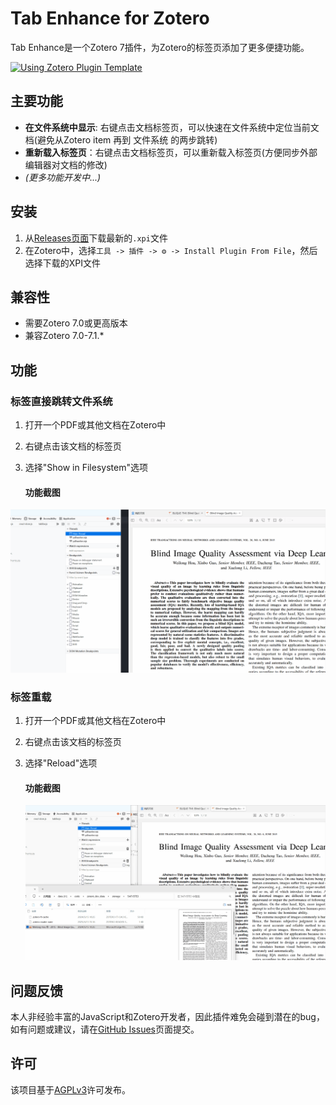 # Tab Enhance for Zotero

Tab Enhance是一个Zotero 7插件，为Zotero的标签页添加了更多便捷功能。

[![Using Zotero Plugin Template](https://img.shields.io/badge/Using-Zotero%20Plugin%20Template-blue?style=flat-square&logo=github)](https://github.com/windingwind/zotero-plugin-template)

## 主要功能

- **在文件系统中显示**: 右键点击文档标签页，可以快速在文件系统中定位当前文档(避免从Zotero item 再到 文件系统 的两步跳转)
- **重新载入标签页**：右键点击文档标签页，可以重新载入标签页(方便同步外部编辑器对文档的修改)
- *(更多功能开发中...)*

## 安装

1. 从[Releases页面](https://github.com/Rphone/zotero-tab-enhance/releases)下载最新的`.xpi`文件
2. 在Zotero中，选择`工具 -> 插件 -> ⚙️ -> Install Plugin From File`，然后选择下载的XPI文件

## 兼容性

- 需要Zotero 7.0或更高版本
- 兼容Zotero 7.0-7.1.*

## 功能

### 标签直接跳转文件系统

1. 打开一个PDF或其他文档在Zotero中
2. 右键点击该文档的标签页
3. 选择"Show in Filesystem"选项

   #### 功能截图


![show_in_filesystem](assets/show_in_filesystem.gif)


### 标签重载
1. 打开一个PDF或其他文档在Zotero中
2. 右键点击该文档的标签页
3. 选择"Reload"选项

   #### 功能截图
   ![reload1](assets/reload_1.gif)


## 问题反馈

本人非经验丰富的JavaScript和Zotero开发者，因此插件难免会碰到潜在的bug，如有问题或建议，请在[GitHub Issues](https://github.com/Rphone/zotero-tab-enhance/issues)页面提交。

## 许可

该项目基于[AGPLv3](https://www.gnu.org/licenses/agpl-3.0.html)许可发布。